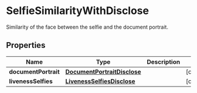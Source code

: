 

# SelfieSimilarityWithDisclose

Similarity of the face between the selfie and the document portrait.

## Properties

| Name | Type | Description | Notes |
|------------ | ------------- | ------------- | -------------|
|**documentPortrait** | [**DocumentPortraitDisclose**](DocumentPortraitDisclose.md) |  |  [optional] |
|**livenessSelfies** | [**LivenessSelfiesDisclose**](LivenessSelfiesDisclose.md) |  |  [optional] |



